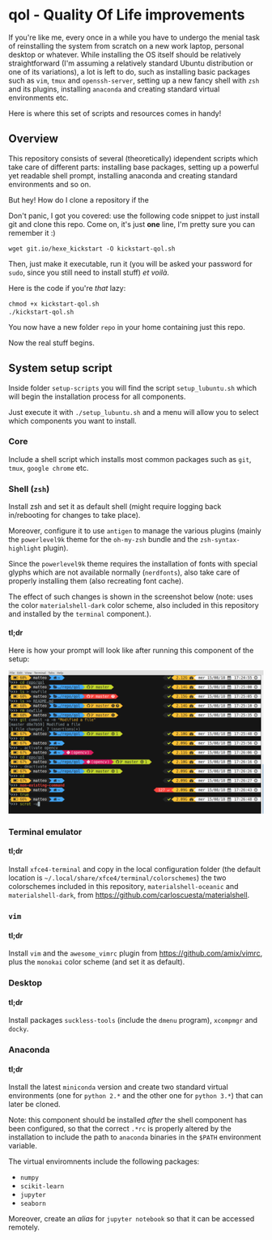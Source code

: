 # qol - Quality Of Life improvements

If you're like me, every once in a while you have to undergo the menial task of reinstalling the system from scratch on a new work laptop, personal desktop or whatever.
While installing the OS itself should be relatively straightforward (I'm assuming a relatively standard Ubuntu distribution or one of its variations), a lot is left to do, such as installing basic packages such as `vim`, `tmux` and `openssh-server`, setting up a new fancy shell with `zsh` and its plugins, installing `anaconda` and creating standard virtual environments etc.

Here is where this set of scripts and resources comes in handy!

## Overview

This repository consists of several (theoretically) idependent scripts which take care of different parts: installing base packages, setting up a powerful yet readable shell prompt, installing anaconda and creating standard environments and so on.

But hey! How do I clone a repository if the

Don't panic, I got you covered: use the following code snippet to just install git and clone this repo. Come on, it's just **one** line, I'm pretty sure you can remember it :)

```
wget git.io/hexe_kickstart -O kickstart-qol.sh
```

Then, just make it executable, run it (you will be asked your password for `sudo`, since you still need to install stuff) _et voilà_.

Here is the code if you're _that_ lazy:

```
chmod +x kickstart-qol.sh
./kickstart-qol.sh
```

You now have a new folder `repo` in your home containing just this repo.

Now the real stuff begins.

## System setup script

Inside folder `setup-scripts` you will find the script `setup_lubuntu.sh` which will begin the installation process for all components.

Just execute it with `./setup_lubuntu.sh` and a menu will allow you to select which components you want to install.

### Core

Include a shell script which installs most common packages such as `git`, `tmux`, `google chrome` etc.

### Shell (`zsh`)

Install zsh and set it as default shell (might require logging back in/rebooting for changes to take place).

Moreover, configure it to use `antigen` to manage the various plugins (mainly the `powerlevel9k` theme for the `oh-my-zsh` bundle and the `zsh-syntax-highlight` plugin). 

Since the `powerlevel9k` theme requires the installation of fonts with special glyphs which are not available normally (`nerdfonts`), also take care of properly installing them (also recreating font cache).

The effect of such changes is shown in the screenshot below (note: uses the color `materialshell-dark` color scheme, also included in this repository and installed by the `terminal` component.).

#### tl;dr

Here is how your prompt will look like after running this component of the setup:

![](https://raw.githubusercontent.com/matteobarbieri/qol/master/screenshots/prompt-powerlevel9k.png)

### Terminal emulator

#### tl;dr

Install `xfce4-terminal` and copy in the local configuration folder (the default location is `~/.local/share/xfce4/terminal/colorschemes`) the two colorschemes included in this repository, `materialshell-oceanic` and `materialshell-dark`, from https://github.com/carloscuesta/materialshell.

### `vim`

#### tl;dr

Install `vim` and the `awesome_vimrc` plugin from https://github.com/amix/vimrc, plus the `monokai` color scheme (and set it as default).

### Desktop

#### tl;dr

Install packages `suckless-tools` (include the `dmenu` program), `xcompmgr` and `docky`.

### Anaconda

#### tl;dr

Install the latest `miniconda` version and create two standard virtual environments (one for `python 2.*` and the other one for `python 3.*`) that can later be cloned.

Note: this component should be installed _after_ the shell component has been configured, so that the correct `.*rc` is properly altered by the installation to include the path to `anaconda` binaries in the `$PATH` environment variable.

The virtual enviromnents include the following packages:

 * `numpy`
 * `scikit-learn`
 * `jupyter`
 * `seaborn`

Moreover, create an _alias_ for `jupyter notebook` so that it can be accessed remotely.
